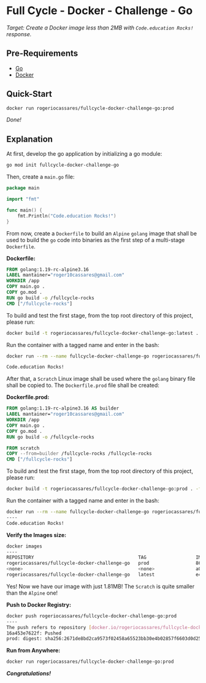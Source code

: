# Full Cycle - Docker - Challenge - Go

*Target: Create a Docker image less than 2MB with `Code.education Rocks!` response.*

## Pre-Requirements

- [Go](https://github.com/rogeriocassares/Tools/tree/main/Golang)
- [Docker](https://github.com/rogeriocassares/Tools/tree/main/Docker)


## Quick-Start
```bash
docker run rogeriocassares/fullcycle-docker-challenge-go:prod
```

*Done!*

## Explanation
At first, develop the go application by initializing a go module:

```bash
go mod init fullcycle-docker-challenge-go
```

Then, create a `main.go` file:

```go
package main

import "fmt"

func main() {
	fmt.Println("Code.education Rocks!")
}

```

From now, create a `Dockerfile` to build an `Alpine` `golang` image that shall be used to build the `go` code into binaries as the first step of a multi-stage `Dockerfile`.

**Dockerfile:**

```dockerfile
FROM golang:1.19-rc-alpine3.16
LABEL mantainer="roger10cassares@gmail.com"
WORKDIR /app
COPY main.go .
COPY go.mod .
RUN go build -o /fullcycle-rocks
CMD ["/fullcycle-rocks"]
```

To build and test the first stage, from the top root directory of this project, please run:

```bash
docker build -t rogeriocassares/fullcycle-docker-challenge-go:latest . -f Dockerfile
```
Run the container with a tagged name and enter in the bash:
```bash
docker run --rm --name fullcycle-docker-challenge-go rogeriocassares/fullcycle-docker-challenge-go:latest

Code.education Rocks!
```

After that, a `Scratch` Linux image shall be used where the `golang` binary file shall be copied to. The `Dockerfile.prod` file shall be created:

**Dockerfile.prod:**

```dockerfile
FROM golang:1.19-rc-alpine3.16 AS builder
LABEL mantainer="roger10cassares@gmail.com"
WORKDIR /app
COPY main.go .
COPY go.mod .
RUN go build -o /fullcycle-rocks

FROM scratch
COPY --from=builder /fullcycle-rocks /fullcycle-rocks
CMD ["/fullcycle-rocks"]
```

To build and test the first stage, from the top root directory of this project, please run:

```bash
docker build -t rogeriocassares/fullcycle-docker-challenge-go:prod . -f Dockerfile.prod
```

Run the container with a tagged name and enter in the bash:

```bash
docker run --rm --name fullcycle-docker-challenge-go rogeriocassares/fullcycle-docker-challenge-go:prod
----
Code.education Rocks!
```

**Verify the Images size:**

```bash
docker images
----
REPOSITORY                                      TAG                  IMAGE ID       CREATED             SIZE
rogeriocassares/fullcycle-docker-challenge-go   prod                 86cf517feada   40 minutes ago      1.81MB
<none>                                          <none>               a0e0087ff464   41 minutes ago      1.81MB
rogeriocassares/fullcycle-docker-challenge-go   latest               e4f3a2b2b7be   45 minutes ago      354MB

```

Yes! Now we have our image with just 1.81MB! The `Scratch` is quite smaller than the `Alpine` one!

**Push to Docker Registry:**

```bash
docker push rogeriocassares/fullcycle-docker-challenge-go:prod
----
The push refers to repository [docker.io/rogeriocassares/fullcycle-docker-challenge-go]
16a453e7622f: Pushed 
prod: digest: sha256:2671de8bd2ca9573f02458a65523bb30e4b02857f6603d0d25e32e9f77bb0a44 size: 528
```

**Run from Anywhere:**

```bash
docker run rogeriocassares/fullcycle-docker-challenge-go:prod
```





***Congratulations!***

